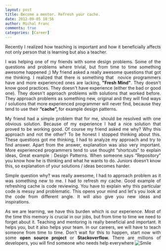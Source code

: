 ```yaml
---
layout: post
title: Become a mentor. Refresh your cache.
date: 2012-09-05 18:56
author: Michal Franc
comments: true
categories: [Career]
---
```

<p align="justify">Recently I realized how teaching is important and how it beneficially affects not only person that is learning but also a teacher.</p>  <p align="justify">I was helping one of my friends with some design problems. Some of the questions and problems where trivial, but from time to time something awesome happened ;) My friend asked a really awesome questions that got me thinking. I realized that there is something that&#160; novice programmers have and more experienced ones are lacking, <strong>&quot;Fresh Mind&quot;</strong>. They doesn't know good practices. They doesn't have experience (either the bad or good one). They doesn't approach problems with solutions that worked before. They approach problems as something new, original and they will find ways / solutions that more experienced programmer will never find, because they tend to use their <strong>“cache”, </strong>for example design patterns.</p>  <p align="justify">My friend had a simple problem that for me, should be resolved with one obvious solution. Because of my experience I had a nice solution that proved to be working good. Of course my friend asked me why? Why this approach and not the other? To be honest I stopped thinking about this. These questions got me thinking, I had to analyze my approach and try to find answer. Apart from the answer, explanation was also very important. More experienced programmers tend to use thought “shortcuts” to explain ideas, Great example : Design Patterns. When someone says “Repository” you know how he is thinking and what he wants to do. Juniors doesn’t know this, so explanation of your solutions / ideas becomes harder.</p>  <p align="justify">Simple question why? was really awesome, I had to approach problem as it was something new to me. I had to refresh my cache. Good example of refreshing cache is code reviewing. You have to explain why this particular code is messy and problematic. This opens your mind and let's you look at the code from different angle. It will also give you new ideas and inspirations.</p>  <p align="justify">As we are learning, we have this burden which is our experience. Most of the time this memory is crucial in our jobs, but from time to time we need to forget about it. Teaching and mentoring is really beneficial and important. It helps you, but it also helps your team. In our careers, we will have to teach someone from time to time. Don’t wait for this to happen, start now with some <strong>open source project </strong>or <strong>Stackoverflow. </strong>There are millions of developers, you will find someone who needs help everywhere <img style="border-bottom-style: none; border-left-style: none; border-top-style: none; border-right-style: none" class="wlEmoticon wlEmoticon-smile" alt="Smile" src="http://www.mfranc.com/wp-content/uploads/2012/09/wlEmoticon-smile.png" /></p>
